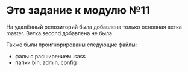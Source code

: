 # Это задание к модулю №11

На удалённый репозиторий была добавлена только основная ветка master. Ветка second добавлена не была.

Также были проигнорированы следующие файлы:

- фалы с расширением .sass
- папки bin, admin, config
